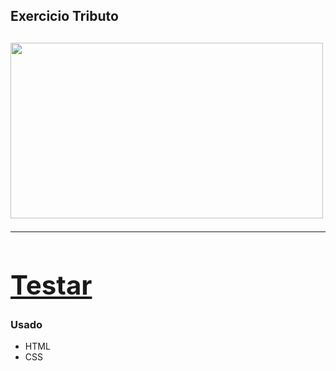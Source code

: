 <h2> Exercicio Tributo <h2>

<a href="https://github.com/FabioPenedo"><img src="https://i.picasion.com/pic91/83e8f6abf5587802f6db3174b8b8b874.gif" width="500" height="281" border="0" alt="" />
  
<hr>  

# <a href="https://fabiopenedo.github.io/Tributo-Jac-Arminio-/">Testar</a> #
  
### Usado ###
+ HTML
+ CSS
